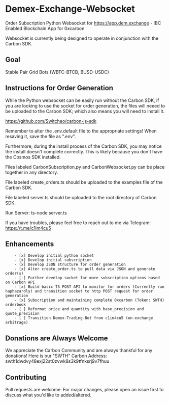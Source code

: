 # Demex-Exchange-Websocket
Order Subscription Python Websocket for <https://app.dem.exchange> - IBC Enabled Blockchain App for 0xcarbon

Websocket is currently being designed to operate in conjunction with the Carbon SDK.

## Goal
Stable Pair Grid Bots (WBTC-BTCB, BUSD-USDC)

## Instructions for Order Generation
While the Python websocket can be easily run without the Carbon SDK, if you are looking to use the socket for order generation, the files will neeed to be uploaded to the Carbon SDK; which also means you will need to install it.

<https://github.com/Switcheo/carbon-js-sdk>

Remember to alter the .env.default file to the appropriate settings! When resaving it, save the file as ".env".

Furthermore, during the install process of the Carbon SDK, you may notice the install doesn't complete correctly. This is likely because you don't have the Cosmos SDK installed.

Files labeled CarbonSubscription.py and CarbonWebsocket.py can be place together in any directory.

File labeled create_orders.ts should be uploaded to the examples file of the Carbon SDK.

File labeled server.ts should be uploaded to the root directory of Carbon SDK.

Run Server:
ts-node server.ts

If you have troubles, please feel free to reach out to me via Telegram: <https://t.me/c1im4cu5>

## Enhancements
        - [x] Develop initial python socket
        - [x] Develop initial subscription
        - [x] Develop JSON structure for order generation
        - [x] Alter create_order.ts to pull data via JSON and generate order(s)
        - [-] Further develop socket for more subscription options based on Carbon API
        - [x] Build basic TS POST API to monitor for orders (Currently run haphazardly) and transition socket to http POST request for order generation
        - [x] Subscription and maintaining complete 0xcarbon (Token: SWTH) orderbook
        - [ ] Reformat price and quantity with base_precision and quote_precision
        - [ ] Transition Demex-Trading-Bot from c1im4cu5 (on-exchange arbitrage)

## Donations are Always Welcome
We appreciate the Carbon Community and are always thankful for any donations! Here is our "SWTH" Carbon Address: swth1dwdvy48exj22st0zvwk8s3k9tfnksrj9v7fhuu

## Contributing
Pull requests are welcome. For major changes, please open an issue first to discuss what you'd like to added/altered.
